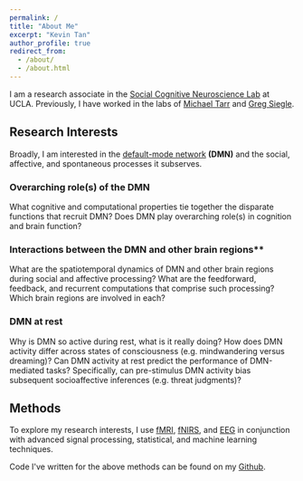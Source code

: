 ```yaml
---
permalink: /
title: "About Me"
excerpt: "Kevin Tan"
author_profile: true
redirect_from: 
  - /about/
  - /about.html
---
```

I am a research associate in the [Social Cognitive Neuroscience Lab](http://www.scn.ucla.edu) at UCLA. Previously, I have worked in the labs of [Michael Tarr](http://tarrlab.org) and [Greg Siegle](http://www.wpic.pitt.edu/research/pican/).

Research Interests
------
Broadly, I am interested in the [default-mode network](https://en.wikipedia.org/wiki/Default_mode_network) **(DMN)** and the social, affective, and spontaneous processes it subserves. 

### Overarching role(s) of the DMN
What cognitive and computational properties tie together the disparate functions that recruit DMN? Does DMN play overarching role(s) in cognition and brain function?

### Interactions between the DMN and other brain regions**
What are the spatiotemporal dynamics of DMN and other brain regions during social and affective processing? What are the feedforward, feedback, and recurrent computations that comprise such processing? Which brain regions are involved in each?

### DMN at rest
Why is DMN so active during rest, what is it really doing? How does DMN activity differ across states of consciousness (e.g. mindwandering versus dreaming)? Can DMN activity at rest predict the performance of DMN-mediated tasks? Specifically, can pre-stimulus DMN activity bias subsequent socioaffective inferences (e.g. threat judgments)? 

Methods
------
To explore my research interests, I use [fMRI](https://en.wikipedia.org/wiki/Functional_magnetic_resonance_imaging), [fNIRS](https://en.wikipedia.org/wiki/Functional_near-infrared_spectroscopy), and [EEG](https://en.wikipedia.org/wiki/Electroencephalography) in conjunction with advanced signal processing, statistical, and machine learning techniques.

Code I've written for the above methods can be found on my [Github](https://github.com/kevmtan).